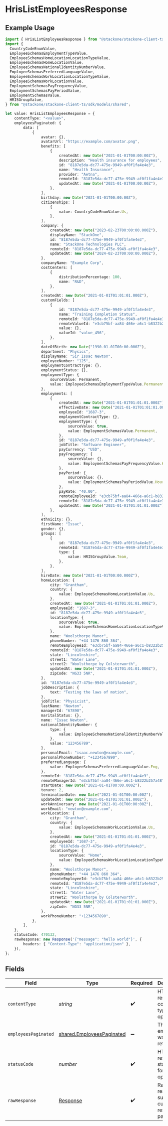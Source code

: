 # HrisListEmployeesResponse

## Example Usage

```typescript
import { HrisListEmployeesResponse } from "@stackone/stackone-client-ts/sdk/models/operations";
import {
  CountryCodeEnumValue,
  EmployeeSchemasEmploymentTypeValue,
  EmployeeSchemasHomeLocationLocationTypeValue,
  EmployeeSchemasHomeLocationValue,
  EmployeeSchemasNationalIdentityNumberValue,
  EmployeeSchemasPreferredLanguageValue,
  EmployeeSchemasWorkLocationLocationTypeValue,
  EmployeeSchemasWorkLocationValue,
  EmploymentSchemasPayFrequencyValue,
  EmploymentSchemasPayPeriodValue,
  EmploymentSchemasValue,
  HRISGroupValue,
} from "@stackone/stackone-client-ts/sdk/models/shared";

let value: HrisListEmployeesResponse = {
    contentType: "<value>",
    employeesPaginated: {
        data: [
            {
                avatar: {},
                avatarUrl: "https://example.com/avatar.png",
                benefits: [
                    {
                        createdAt: new Date("2021-01-01T00:00:00Z"),
                        description: "Health insurance for employees",
                        id: "8187e5da-dc77-475e-9949-af0f1fa4e4e3",
                        name: "Health Insurance",
                        provider: "Aetna",
                        remoteId: "8187e5da-dc77-475e-9949-af0f1fa4e4e3",
                        updatedAt: new Date("2021-01-01T00:00:00Z"),
                    },
                ],
                birthday: new Date("2021-01-01T00:00:00Z"),
                citizenships: [
                    {
                        value: CountryCodeEnumValue.Us,
                    },
                ],
                company: {
                    createdAt: new Date("2023-02-23T00:00:00.000Z"),
                    displayName: "StackOne",
                    id: "8187e5da-dc77-475e-9949-af0f1fa4e4e3",
                    name: "StackOne Technologies PLC",
                    remoteId: "8187e5da-dc77-475e-9949-af0f1fa4e4e3",
                    updatedAt: new Date("2024-02-23T00:00:00.000Z"),
                },
                companyName: "Example Corp",
                costCenters: [
                    {
                        distributionPercentage: 100,
                        name: "R&D",
                    },
                ],
                createdAt: new Date("2021-01-01T01:01:01.000Z"),
                customFields: [
                    {
                        id: "8187e5da-dc77-475e-9949-af0f1fa4e4e3",
                        name: "Training Completion Status",
                        remoteId: "8187e5da-dc77-475e-9949-af0f1fa4e4e3",
                        remoteValueId: "e3cb75bf-aa84-466e-a6c1-b8322b257a48",
                        value: {},
                        valueId: "value_456",
                    },
                ],
                dateOfBirth: new Date("1990-01-01T00:00.000Z"),
                department: "Physics",
                displayName: "Sir Issac Newton",
                employeeNumber: "125",
                employmentContractType: {},
                employmentStatus: {},
                employmentType: {
                    sourceValue: Permanent,
                    value: EmployeeSchemasEmploymentTypeValue.Permanent,
                },
                employments: [
                    {
                        createdAt: new Date("2021-01-01T01:01:01.000Z"),
                        effectiveDate: new Date("2021-01-01T01:01:01.000Z"),
                        employeeId: "1687-3",
                        employmentContractType: {},
                        employmentType: {
                            sourceValue: true,
                            value: EmploymentSchemasValue.Permanent,
                        },
                        id: "8187e5da-dc77-475e-9949-af0f1fa4e4e3",
                        jobTitle: "Software Engineer",
                        payCurrency: "USD",
                        payFrequency: {
                            sourceValue: {},
                            value: EmploymentSchemasPayFrequencyValue.Hourly,
                        },
                        payPeriod: {
                            sourceValue: {},
                            value: EmploymentSchemasPayPeriodValue.Hour,
                        },
                        payRate: "40.00",
                        remoteEmployeeId: "e3cb75bf-aa84-466e-a6c1-b8322b257a48",
                        remoteId: "8187e5da-dc77-475e-9949-af0f1fa4e4e3",
                        updatedAt: new Date("2021-01-01T01:01:01.000Z"),
                    },
                ],
                ethnicity: {},
                firstName: "Issac",
                gender: {},
                groups: [
                    {
                        id: "8187e5da-dc77-475e-9949-af0f1fa4e4e3",
                        remoteId: "8187e5da-dc77-475e-9949-af0f1fa4e4e3",
                        type: {
                            value: HRISGroupValue.Team,
                        },
                    },
                ],
                hireDate: new Date("2021-01-01T00:00.000Z"),
                homeLocation: {
                    city: "Grantham",
                    country: {
                        value: EmployeeSchemasHomeLocationValue.Us,
                    },
                    createdAt: new Date("2021-01-01T01:01:01.000Z"),
                    employeeId: "1687-3",
                    id: "8187e5da-dc77-475e-9949-af0f1fa4e4e3",
                    locationType: {
                        sourceValue: true,
                        value: EmployeeSchemasHomeLocationLocationTypeValue.Home,
                    },
                    name: "Woolsthorpe Manor",
                    phoneNumber: "+44 1476 860 364",
                    remoteEmployeeId: "e3cb75bf-aa84-466e-a6c1-b8322b257a48",
                    remoteId: "8187e5da-dc77-475e-9949-af0f1fa4e4e3",
                    state: "Lincolnshire",
                    street1: "Water Lane",
                    street2: "Woolsthorpe by Colsterworth",
                    updatedAt: new Date("2021-01-01T01:01:01.000Z"),
                    zipCode: "NG33 5NR",
                },
                id: "8187e5da-dc77-475e-9949-af0f1fa4e4e3",
                jobDescription: {
                    text: "Testing the laws of motion",
                },
                jobTitle: "Physicist",
                lastName: "Newton",
                managerId: "67890",
                maritalStatus: {},
                name: "Issac Newton",
                nationalIdentityNumber: {
                    type: {
                        value: EmployeeSchemasNationalIdentityNumberValue.Ssn,
                    },
                    value: "123456789",
                },
                personalEmail: "isaac.newton@example.com",
                personalPhoneNumber: "+1234567890",
                preferredLanguage: {
                    value: EmployeeSchemasPreferredLanguageValue.Eng,
                },
                remoteId: "8187e5da-dc77-475e-9949-af0f1fa4e4e3",
                remoteManagerId: "e3cb75bf-aa84-466e-a6c1-b8322b257a48",
                startDate: new Date("2021-01-01T00:00.000Z"),
                tenure: 2,
                terminationDate: new Date("2021-01-01T00:00:00Z"),
                updatedAt: new Date("2021-01-01T01:01:01.000Z"),
                workAnniversary: new Date("2021-01-01T00:00:00Z"),
                workEmail: "newton@example.com",
                workLocation: {
                    city: "Grantham",
                    country: {
                        value: EmployeeSchemasWorkLocationValue.Us,
                    },
                    createdAt: new Date("2021-01-01T01:01:01.000Z"),
                    employeeId: "1687-3",
                    id: "8187e5da-dc77-475e-9949-af0f1fa4e4e3",
                    locationType: {
                        sourceValue: "Home",
                        value: EmployeeSchemasWorkLocationLocationTypeValue.Home,
                    },
                    name: "Woolsthorpe Manor",
                    phoneNumber: "+44 1476 860 364",
                    remoteEmployeeId: "e3cb75bf-aa84-466e-a6c1-b8322b257a48",
                    remoteId: "8187e5da-dc77-475e-9949-af0f1fa4e4e3",
                    state: "Lincolnshire",
                    street1: "Water Lane",
                    street2: "Woolsthorpe by Colsterworth",
                    updatedAt: new Date("2021-01-01T01:01:01.000Z"),
                    zipCode: "NG33 5NR",
                },
                workPhoneNumber: "+1234567890",
            },
        ],
    },
    statusCode: 470132,
    rawResponse: new Response('{"message": "hello world"}', {
        headers: { "Content-Type": "application/json" },
    }),
};
```

## Fields

| Field                                                                         | Type                                                                          | Required                                                                      | Description                                                                   |
| ----------------------------------------------------------------------------- | ----------------------------------------------------------------------------- | ----------------------------------------------------------------------------- | ----------------------------------------------------------------------------- |
| `contentType`                                                                 | *string*                                                                      | :heavy_check_mark:                                                            | HTTP response content type for this operation                                 |
| `employeesPaginated`                                                          | [shared.EmployeesPaginated](../../../sdk/models/shared/employeespaginated.md) | :heavy_minus_sign:                                                            | The list of employees was retrieved.                                          |
| `statusCode`                                                                  | *number*                                                                      | :heavy_check_mark:                                                            | HTTP response status code for this operation                                  |
| `rawResponse`                                                                 | [Response](https://developer.mozilla.org/en-US/docs/Web/API/Response)         | :heavy_check_mark:                                                            | Raw HTTP response; suitable for custom response parsing                       |